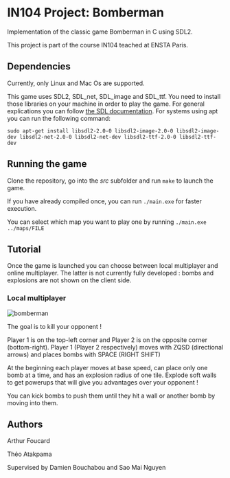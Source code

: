 # IN104 Project: Bomberman

Implementation of the classic game Bomberman in C using SDL2.

This project is part of the course IN104 teached at ENSTA Paris.

## Dependencies
Currently, only Linux and Mac Os are supported.

This game uses SDL2, SDL_net, SDL_image and SDL_ttf. You need to install those libraries on your machine in order to play the game.
For general explications you can follow [the SDL documentation](https://wiki.libsdl.org/SDL2/Installation).
For systems using apt you can run the following command:

```sudo apt-get install libsdl2-2.0-0 libsdl2-image-2.0-0 libsdl2-image-dev libsdl2-net-2.0-0 libsdl2-net-dev libsdl2-ttf-2.0-0 libsdl2-ttf-dev```


## Running the game

Clone the repository, go into the *src* subfolder and run ```make``` to launch the game.

If you have already compiled once, you can run ```./main.exe``` for faster execution.

You can select which map you want to play one by running ```./main.exe ../maps/FILE```

## Tutorial

Once the game is launched you can choose between local multiplayer and online multiplayer. The latter is not currently fully developed : bombs and explosions are 
not shown on the client side.

### Local multiplayer

![bomberman](https://github.com/jormunggand/bomberman/assets/147948820/2241b929-c6b7-42fc-a922-b4b4bbc08cb6)

The goal is to kill your opponent !

Player 1 is on the top-left corner and Player 2 is on the opposite corner (bottom-right). 
Player 1 (Player 2 respectively) moves with ZQSD (directional arrows) and places bombs with SPACE (RIGHT SHIFT)

At the beginning each player moves at base speed, can place only one bomb at a time, and has an explosion radius of one tile. Explode soft walls to get powerups that will
give you advantages over your opponent !

You can kick bombs to push them until they hit a wall or another bomb by moving into them.


## Authors
Arthur Foucard

Théo Atakpama

Supervised by Damien Bouchabou and Sao Mai Nguyen


